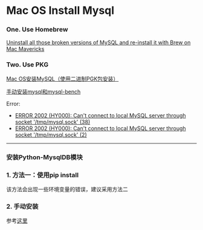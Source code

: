 Mac OS Install Mysql
===

### One. Use Homebrew

[Uninstall all those broken versions of MySQL and re-install it with Brew on Mac Mavericks](https://coderwall.com/p/os6woq/uninstall-all-those-broken-versions-of-mysql-and-re-install-it-with-brew-on-mac-mavericks)

### Two. Use PKG 

[Mac OS安装MySQL（使用二进制PGK包安装）](http://elf8848.iteye.com/blog/1914209)

[手动安装mysql和mysql-bench](http://justsee.iteye.com/blog/1753467)

Error:

- [ERROR 2002 (HY000): Can't connect to local MySQL server through socket '/tmp/mysql.sock' (38)](http://stackoverflow.com/questions/4788381/getting-cant-connect-through-socket-tmp-mysql-when-installing-mysql-on-m)
- [ERROR 2002 (HY000): Can't connect to local MySQL server through socket '/tmp/mysql.sock' (2)](http://stackoverflow.com/questions/15450091/for-a-newbie-error-2002-hy000-cant-connect-to-local-mysql-server-through-so)

---

### 安装Python-MysqlDB模块

### 1. 方法一：使用pip install

该方法会出现一些环境变量的错误，建议采用方法二

### 2. 手动安装

参考[这里](http://www.chenruixuan.com/archives/413.html)